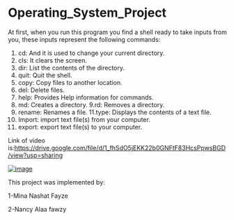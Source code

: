 # Operating_System_Project
At first, when you run this program you find a shell
ready to take inputs from you, these inputs represent
the following commands:
1. cd: And it is used to change your current
directory.
2. cls: It clears the screen.
3. dir: List the contents of the directory.
4. quit: Quit the shell.
5. copy: Copy files to another location.
6. del: Delete files.
7. help: Provides Help information for
commands.
8. md: Creates a directory.
9.rd: Removes a directory.
10. rename: Renames a file.
11.type: Displays the contents of a text file.
12. Import: import text file(s) from your
computer.
13. export: export text file(s) to your computer.

Link of video is:https://drive.google.com/file/d/1_fhSdO5jEKK22b0GNFtF83HcsPpwsBGD/view?usp=sharing

[![image](https://user-images.githubusercontent.com/68238337/167273824-20aa60ac-7d45-4147-868c-981449f27ad3.png)](https://drive.google.com/file/d/1vnWSIR2oA-BFyvjQ9aVpA38BFph_zgLQ/view?usp=sharing)


This project was implemented by:

1-Mina Nashat Fayze

2-Nancy Alaa fawzy 








